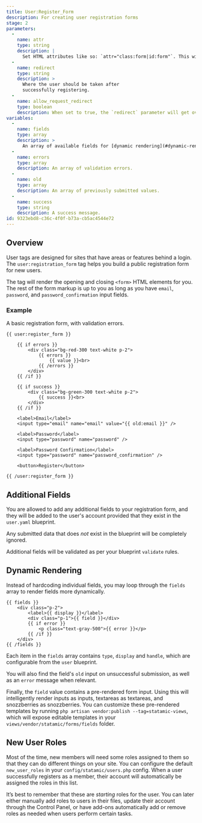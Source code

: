 ```yaml
---
title: User:Register_Form
description: For creating user registration forms
stage: 2
parameters:
  -
    name: attr
    type: string
    description: |
      Set HTML attributes like so: `attr="class:form|id:form"`. This will become: `<form class="form" id="form">`.
  -
    name: redirect
    type: string
    description: >
      Where the user should be taken after
      successfully registering.
  -
    name: allow_request_redirect
    type: boolean
    description: When set to true, the `redirect` parameter will get overridden by a `redirect` query parameter in the URL.
variables:
  -
    name: fields
    type: array
    description: >
      An array of available fields for [dynamic rendering](#dynamic-rendering).
  -
    name: errors
    type: array
    description: An array of validation errors.
  -
    name: old
    type: array
    description: An array of previously submitted values.
  -
    name: success
    type: string
    description: A success message.
id: 9323ebd8-c36c-4f0f-b73a-cb5ac4544e72
---
```

## Overview

User tags are designed for sites that have areas or features behind a login. The `user:registration_form` tag helps you build a public registration form for new users.

The tag will render the opening and closing `<form>` HTML elements for you. The rest of the form markup is up to you as long as you have `email`, `password`, and `password_confirmation` input fields.

### Example

A basic registration form, with validation errors.

```
{{ user:register_form }}

    {{ if errors }}
        <div class="bg-red-300 text-white p-2">
            {{ errors }}
                {{ value }}<br>
            {{ /errors }}
        </div>
    {{ /if }}

    {{ if success }}
        <div class="bg-green-300 text-white p-2">
            {{ success }}<br>
        </div>
    {{ /if }}

    <label>Email</label>
    <input type="email" name="email" value="{{ old:email }}" />

    <label>Password</label>
    <input type="password" name="password" />

    <label>Password Confirmation</label>
    <input type="password" name="password_confirmation" />

    <button>Register</button>

{{ /user:register_form }}
```

## Additional Fields

You are allowed to add any additional fields to your registration form, and they will be added to the user's account provided that they exist in the `user.yaml` blueprint.

Any submitted data that does _not_ exist in the blueprint will be completely ignored.

Additional fields will be validated as per your blueprint `validate` rules.

## Dynamic Rendering

Instead of hardcoding individual fields, you may loop through the `fields` array to render fields more dynamically.

```
{{ fields }}
    <div class="p-2">
        <label>{{ display }}</label>
        <div class="p-1">{{ field }}</div>
        {{ if error }}
            <p class="text-gray-500">{{ error }}</p>
        {{ /if }}
    </div>
{{ /fields }}
```

Each item in the `fields` array contains `type`, `display` and `handle`, which are configurable from the `user` blueprint.

You will also find the field's `old` input on unsuccessful submission, as well as an `error` message when relevant.

Finally, the `field` value contains a pre-rendered form input.  Using this will intelligently render inputs as inputs, textareas as textareas, and snozzberries as snozzberries.  You can customize these pre-rendered templates by running `php artisan vendor:publish --tag=statamic-views`, which will expose editable templates in your `views/vendor/statamic/forms/fields` folder.

## New User Roles

Most of the time, new members will need some roles assigned to them so that they can do different things on your site. You can configure the default `new_user_roles` in your `config/statamic/users.php` config. When a user successfully registers as a member, their account will automatically be assigned the roles in this list.

It’s best to remember that these are _starting_ roles for the user. You can later either manually add roles to users in their files, update their account through the Control Panel, or have add-ons automatically add or remove roles as needed when users perform certain tasks.
